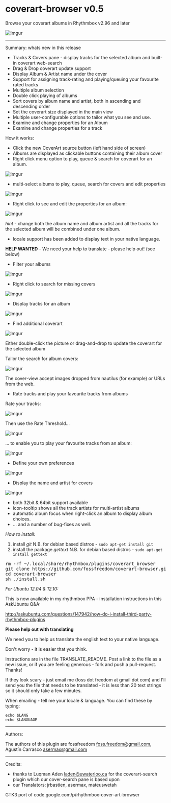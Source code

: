 coverart-browser v0.5
================

Browse your coverart albums in Rhythmbox v2.96 and later

![Imgur](http://i.imgur.com/JRJKF.png)

-----------

Summary: whats new in this release

 - Tracks & Covers pane - display tracks for the selected album and built-in coverart web-search
 - Drag & Drop coverart update support
 - Display Album & Artist name under the cover
 - Support for assigning track-rating and playing/queuing your favourite rated tracks
 - Multiple album selection
 - Double click playing of albums
 - Sort covers by album name and artist, both in ascending and descending order
 - Set the coverart size displayed in the main view
 - Multiple user-configurable options to tailor what you see and use.
 - Examine and change properties for an Album
 - Examine and change properties for a track

How it works:

 - Click the new CoverArt source button (left hand side of screen)
 - Albums are displayed as clickable buttons containing their album cover
 - Right click menu option to play, queue & search for coverart for an album.

![Imgur](http://i.imgur.com/D5Nq9.png)

 - multi-select albums to play, queue, search for covers and edit properties

![Imgur](http://i.imgur.com/LF6nh.png)

 - Right click to see and edit the properties for an album:

![Imgur](http://i.imgur.com/U1YyX.png)

*hint* - change both the album name and album artist and all the tracks for 
  the selected album will be combined under one album.

 - locale support has been added to display text in your native language.

**HELP WANTED** - We need your help to translate - please help out! (see below)

 - Filter your albums

![Imgur](http://i.imgur.com/1QEfH.png)

 - Right click to search for missing covers

![Imgur](http://i.imgur.com/QmHzi.png)

 - Display tracks for an album

![Imgur](http://i.imgur.com/0QG1g.png)

 - Find additional coverart

![Imgur](http://i.imgur.com/78pkf.png)

Either double-click the picture or drag-and-drop to update the coverart for the selected album

Tailor the search for album covers:

![Imgur](http://i.imgur.com/N7cy6.png)

The cover-view accept images dropped from nautilus (for example) or URLs from the web.

 - Rate tracks and play your favourite tracks from albums

Rate your tracks:

![Imgur](http://i.imgur.com/ju5Yl.png)

Then use the Rate Threshold...

![Imgur](http://i.imgur.com/3flms.png)

... to enable you to play your favourite tracks from an album:

![Imgur](http://i.imgur.com/NrJAe.png)

 - Define your own preferences

![Imgur](http://i.imgur.com/XIevz.png)

 - Display the name and artist for covers

![Imgur](http://i.imgur.com/3xDfI.png)

 - both 32bit & 64bit support available
 - icon-tooltip shows all the track artists for multi-artist albums
 - automatic album focus when right-click an album to display album choices.
 - ... and a number of bug-fixes as well.

*How to install:*

1. install *git*
N.B. for debian based distros - `sudo apt-get install git`
2. install the package *gettext*
N.B. for debian based distros - `sudo apt-get install gettext`

<pre>
rm -rf ~/.local/share/rhythmbox/plugins/coverart_browser
git clone https://github.com/fossfreedom/coverart-browser.git -b master
cd coverart-browser
sh ./install.sh
</pre>

*For Ubuntu 12.04 & 12.10:*

This is now available in my rhythmbox PPA - installation instructions in this AskUbuntu Q&A:

http://askubuntu.com/questions/147942/how-do-i-install-third-party-rhythmbox-plugins

**Please help out with translating**

We need you to help us translate the english text to your native language.

Don't worry - it is easier that you think.

Instructions are in the file TRANSLATE_README. Post a link to the file as a new issue, or
if you are feeling generous - fork and push a pull-request. Thanks!

If they look scary - just email me (foss dot freedom at gmail dot com) and I'll send you the 
file that needs to be translated - it is less than 20 text strings so it should only take a
few minutes.

When emailing - tell me your locale & language.  You can find these by typing:

    echo $LANG
    echo $LANGUAGE

-------

Authors:

The authors of this plugin are fossfreedom <foss.freedom@gmail.com>, Agustín Carrasco <asermax@gmail.com>

-------

Credits:

 - thanks to Luqman Aden <laden@uwaterloo.ca> for the coverart-search plugin which our cover-search pane is based upon
 - our Translators: jrbastien, asermax, mateuswetah

GTK3 port of code.google.com/p/rhythmbox-cover-art-browser
